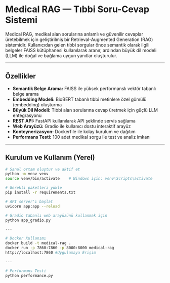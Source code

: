 # Medical RAG — Tıbbi Soru-Cevap Sistemi

Medical RAG, medikal alan sorularına anlamlı ve güvenilir cevaplar üretebilmek için geliştirilmiş bir Retrieval-Augmented Generation (RAG) sistemidir. Kullanıcıdan gelen tıbbi sorgular önce semantik olarak ilgili belgeler FAISS kütüphanesi kullanılarak aranır, ardından büyük dil modeli (LLM) ile doğal ve bağlama uygun yanıtlar oluşturulur.

---

## Özellikler

- **Semantik Belge Arama:** FAISS ile yüksek performanslı vektör tabanlı belge arama  
- **Embedding Modeli:** BioBERT tabanlı tıbbi metinlere özel gömülü (embedding) oluşturma  
- **Büyük Dil Modeli:** Tıbbi alan sorularına cevap üretmek için güçlü LLM entegrasyonu  
- **REST API:** FastAPI kullanılarak API şeklinde servis sağlama  
- **Web Arayüzü:** Gradio ile kullanıcı dostu interaktif arayüz  
- **Konteynerizasyon:** Dockerfile ile kolay kurulum ve dağıtım  
- **Performans Testi:** 100 adet medikal sorgu ile test ve analiz imkanı  

---

## Kurulum ve Kullanım (Yerel)

```bash
# Sanal ortam oluştur ve aktif et
python -m venv venv
source venv/bin/activate    # Windows için: venv\Scripts\activate

# Gerekli paketleri yükle
pip install -r requirements.txt

# API server'ı başlat
uvicorn app:app --reload

# Gradio tabanlı web arayüzünü kullanmak için
python app_gradio.py

---

# Docker Kullanımı
docker build -t medical-rag .
docker run -p 7860:7860 -p 8000:8000 medical-rag
http://localhost:7860 #Uygulamaya Erişim

---

# Performans Testi
python performance.py


